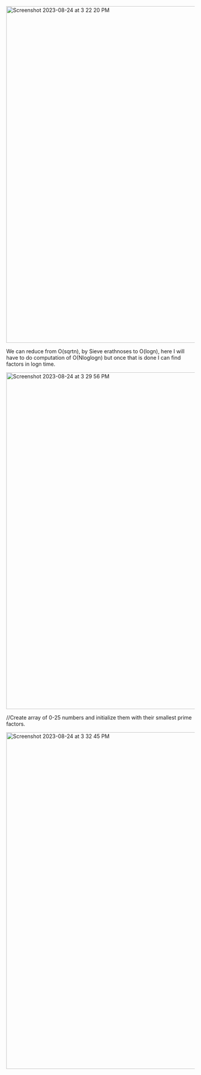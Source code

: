 <img width="900" alt="Screenshot 2023-08-24 at 3 22 20 PM" src="https://github.com/nisharathod2301/Algorithm_T1L1/assets/109743699/dd54e69e-4c0d-4a57-929e-e216adf6456b">

We can reduce from O(sqrtn), by Sieve erathnoses to O(logn), here I will have to do computation of O(Nloglogn) but once that is done I can find factors in logn time.

<img width="900" alt="Screenshot 2023-08-24 at 3 29 56 PM" src="https://github.com/nisharathod2301/Algorithm_T1L1/assets/109743699/508f24ee-0fcd-445a-a56d-ae394a0ea76d">

//Create array of 0-25 numbers and initialize them with their smallest prime factors.

<img width="900" alt="Screenshot 2023-08-24 at 3 32 45 PM" src="https://github.com/nisharathod2301/Algorithm_T1L1/assets/109743699/1cf86f51-92b2-493a-85d9-bb15ff8cfc01">
